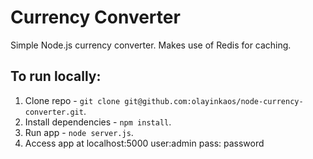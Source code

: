 # Currency Converter

Simple Node.js currency converter. Makes use of Redis for caching.

## To run locally:

1. Clone repo - `git clone git@github.com:olayinkaos/node-currency-converter.git`.
2. Install dependencies - `npm install`.
3. Run app - `node server.js`.
4. Access app at localhost:5000 user:admin pass: password
